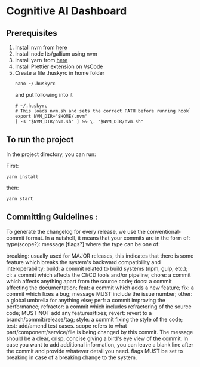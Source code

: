 # Cognitive AI Dashboard

## Prerequisites

1.  Install nvm from [here](https://github.com/nvm-sh/nvm)
2.  Install node lts/gallium using nvm
3.  Install yarn from [here](https://classic.yarnpkg.com/lang/en/docs/install/#mac-stable)
4.  Install Prettier extension on VsCode
5.  Create a file .huskyrc in home folder
    ```
    nano ~/.huskyrc
    ```
    and put following into it
    ```
    # ~/.huskyrc
    # This loads nvm.sh and sets the correct PATH before running hook`
    export NVM_DIR="$HOME/.nvm"
    [ -s "$NVM_DIR/nvm.sh" ] && \. "$NVM_DIR/nvm.sh"
    ```

## To run the project

In the project directory, you can run:

First:

```
yarn install
```

then:

```
yarn start
```


## Committing Guidelines :

To generate the changelog for every release, we use the conventional-commit format. In a nutshell, it means that your commits are in the form of: type(scope?): message [flags?] where the type can be one of:

breaking: usually used for MAJOR releases, this indicates that there is some feature which breaks the system's backward compatibility and interoperability;
build: a commit related to build systems (npm, gulp, etc.);
ci: a commit which affects the CI/CD tools and/or pipeline;
chore: a commit which affects anything apart from the source code;
docs: a commit affecting the documentation;
feat: a commit which adds a new feature;
fix: a commit which fixes a bug; message MUST include the issue number;
other: a global umbrella for anything else;
perf: a commit improving the performance;
refractor: a commit which includes refractoring of the source code; MUST NOT add any features/fixes;
revert: revert to a branch/commit/release/tag;
style: a commit fixing the style of the code;
test: add/amend test cases.
scope refers to what part/component/service/file is being changed by this commit.
The message should be a clear, crisp, concise giving a bird's eye view of the commit. In case you want to add additional information, you can leave a blank line after the commit and provide whatever detail you need.
flags MUST be set to breaking in case of a breaking change to the system.
